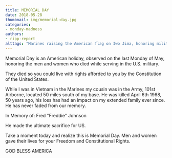 ```yaml
---
title: MEMORIAL DAY
date: 2018-05-28
thumbnail: img/memorial-day.jpg
categories:
- monday-madness
authors:
- ripp-report
alttags: "Marines raising the American flag on Iwo Jima, honoring military service and sacrifice in remembrance of fallen soldiers l..."
---
```

Memorial Day is an American holiday, observed on the last Monday of May, honoring the men and women who died while serving in the U.S. military.

They died so you could live with rights afforded to you by the Constitution of the United States.

While I was in Vietnam in the Marines my cousin was in the Army, 101st Airborne, located 50 miles south of my base. He was killed April 6th 1968, 50 years ago, his loss has had an impact on my extended family ever since. He has never faded from our memory.

In Memory of: Fred "Freddie" Johnson

He made the ultimate sacrifice for US.

Take a moment today and realize this is Memorial Day. Men and women gave their lives for your Freedom and Constitutional Rights.

GOD BLESS AMERICA

